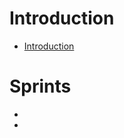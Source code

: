 # Introduction

* [Introduction](https://git.fhict.nl/I465040/cesbitportfolio/-/wikis/introduction)

# Sprints

* 
* 